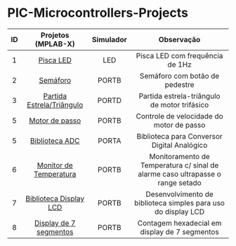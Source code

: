# PIC-Microcontrollers-Projects

| ID | Projetos (MPLAB-X) | Simulador | Observação |
|:------:|:-------:|:--------:|:---------:|
| 1 |[Pisca LED](https://github.com/guilemes1/blink)|LED| Pisca LED com frequência de 1Hz |
| 2 |[Semáforo](https://github.com/guilemes1/semaforoME)|PORTB| Semáforo com botão de pedestre 
| 3 |[Partida Estrela/Triângulo](https://github.com/guilemes1/partidaETMaqEst)|PORTD| Partida estrela-triângulo de motor trifásico |
| 5 |[Motor de passo](https://github.com/guilemes1/stepMotor)|PORTB| Controle de velocidade do motor de passo |
| 5 |[Biblioteca ADC](https://github.com/guilemes1/ADC)|PORTA| Biblioteca para Conversor Digital Analógico |
| 6 |[Monitor de Temperatura](https://github.com/guilemes1/Temperature_Monitor)|PORTB| Monitoramento de Temperatura c/ sinal de alarme caso ultrapasse o range setado |
| 7 |[Biblioteca Display LCD]()|PORTB| Desenvolvimento de biblioteca simples para uso do display LCD |
| 8 |[Display de 7 segmentos](https://github.com/guilemes1/Disp7seg_combotao)|PORTB| Contagem hexadecial em display de 7 segmentos |
